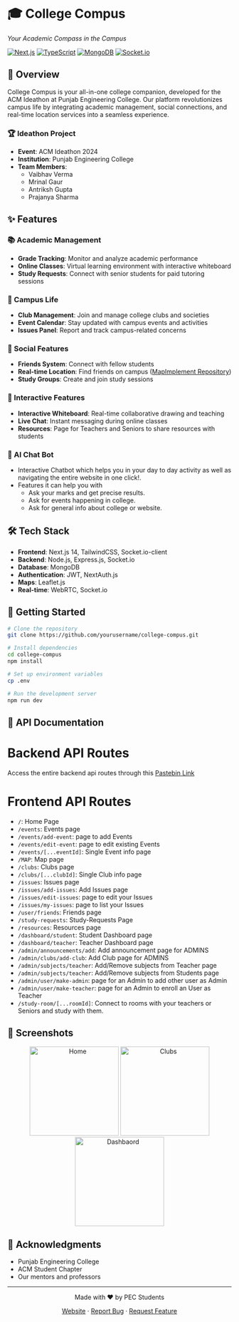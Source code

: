 # 🎓 College Compus
  
  *Your Academic Compass in the Campus* 
  
  [![Next.js](https://img.shields.io/badge/Built%20with-Next.js-black?style=for-the-badge&logo=next.js)](https://nextjs.org/)
  [![TypeScript](https://img.shields.io/badge/TypeScript-007ACC?style=for-the-badge&logo=typescript&logoColor=white)](https://www.typescriptlang.org/)
  [![MongoDB](https://img.shields.io/badge/MongoDB-4EA94B?style=for-the-badge&logo=mongodb&logoColor=white)](https://www.mongodb.com/)
  [![Socket.io](https://img.shields.io/badge/Socket.io-010101?style=for-the-badge&logo=socket.io&logoColor=white)](https://socket.io/)
</div>

## 🌟 Overview

College Compus is your all-in-one college companion, developed for the ACM Ideathon at Punjab Engineering College. Our platform revolutionizes campus life by integrating academic management, social connections, and real-time location services into a seamless experience.

### 🏆 Ideathon Project
- **Event**: ACM Ideathon 2024
- **Institution**: Punjab Engineering College
- **Team Members**: 
  - Vaibhav Verma
  - Mrinal Gaur
  - Antriksh Gupta
  - Prajanya Sharma

## ✨ Features

### 📚 Academic Management
- **Grade Tracking**: Monitor and analyze academic performance
- **Online Classes**: Virtual learning environment with interactive whiteboard
- **Study Requests**: Connect with senior students for paid tutoring sessions

### 🎯 Campus Life
- **Club Management**: Join and manage college clubs and societies
- **Event Calendar**: Stay updated with campus events and activities
- **Issues Panel**: Report and track campus-related concerns

### 🤝 Social Features
- **Friends System**: Connect with fellow students
- **Real-time Location**: Find friends on campus ([MapImplement Repository](https://github.com/mrinalgaur2005/MapImplement))
- **Study Groups**: Create and join study sessions

### 🎨 Interactive Features
- **Interactive Whiteboard**: Real-time collaborative drawing and teaching
- **Live Chat**: Instant messaging during online classes
- **Resources**: Page for Teachers and Seniors to share resources with students

### 🤖 AI Chat Bot
- Interactive Chatbot which helps you in your day to day activity as well as navigating the entire website in one click!.
- Features it can help you with
  * Ask your marks and get precise results.
  * Ask for events happening in college.
  * Ask for general info about college or website.


## 🛠️ Tech Stack

- **Frontend**: Next.js 14, TailwindCSS, Socket.io-client
- **Backend**: Node.js, Express.js, Socket.io
- **Database**: MongoDB
- **Authentication**: JWT, NextAuth.js
- **Maps**: Leaflet.js
- **Real-time**: WebRTC, Socket.io

## 🚀 Getting Started

```bash
# Clone the repository
git clone https://github.com/yourusername/college-compus.git

# Install dependencies
cd college-compus
npm install

# Set up environment variables
cp .env

# Run the development server
npm run dev
```

## 🔗 API Documentation

# Backend API Routes

Access the entire backend api routes through this [Pastebin Link](https://pastebin.com/Dxr20v9E)

# Frontend API Routes

- `/`: Home Page
- `/events`: Events page
- `/events/add-event`: page to add Events
- `/events/edit-event`: page to edit existing Events
- `/events/[...eventId]`: Single Event info page
- `/MAP`: Map page
- `/clubs`: Clubs page
- `/clubs/[...clubId]`: Single Club info page
- `/issues`: Issues page
- `/issues/add-issues`: Add Issues page
- `/issues/edit-issues`: page to edit your Issues
- `/issues/my-issues`: page to list your Issues
- `/user/friends`: Friends page
- `/study-requests`: Study-Requests Page
- `/resources`: Resources page
- `/dashboard/student`: Student Dashboard page
- `/dashboard/teacher`: Teacher Dashboard page
- `/admin/announcements/add`: Add announcement page for ADMINS
- `/admin/clubs/add-club`: Add Club page for ADMINS
- `/admin/subjects/teacher`: Add/Remove subjects from Teacher page
- `/admin/subjects/teacher`: Add/Remove subjects from Students page
- `/admin/user/make-admin`: page for an Admin to add other user as Admin
- `/admin/user/make-teacher`: page for an Admin to enroll an User as Teacher
- `/study-room/[...roomId]`: Connect to rooms with your teachers or Seniors and study with them.

## 📱 Screenshots

<div align="center">
  <img src="Ideathon/images/Screenshot_20250114_003732.png" alt="Home" width="200"/>
  <img src="Ideathon/images/Screenshot_20250114_003900.png" alt="Clubs" width="200"/>
  <img src="Ideathon/images/Screenshot_20250114_003945.png" alt="Dashbaord" width="200"/>
</div>

## 🙏 Acknowledgments

- Punjab Engineering College
- ACM Student Chapter
- Our mentors and professors
---

<div align="center">
  Made with ❤️ by PEC Students
  
  [Website](https://college-compus.vercel.app) · [Report Bug](https://github.com/yourusername/college-compus/issues) · [Request Feature](https://github.com/yourusername/college-compus/issues)
</div>
